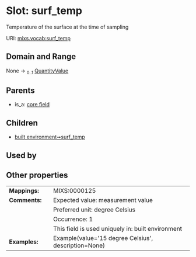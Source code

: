 
# Slot: surf_temp


Temperature of the surface at the time of sampling

URI: [mixs.vocab:surf_temp](https://w3id.org/mixs/vocab/surf_temp)


## Domain and Range

None &#8594;  <sub>0..1</sub> [QuantityValue](QuantityValue.md)

## Parents

 *  is_a: [core field](core_field.md)

## Children

 *  [built environment➞surf_temp](built_environment_surf_temp.md)

## Used by


## Other properties

|  |  |  |
| --- | --- | --- |
| **Mappings:** | | MIXS:0000125 |
| **Comments:** | | Expected value: measurement value |
|  | | Preferred unit: degree Celsius |
|  | | Occurrence: 1 |
|  | | This field is used uniquely in: built environment |
| **Examples:** | | Example(value='15 degree Celsius', description=None) |

